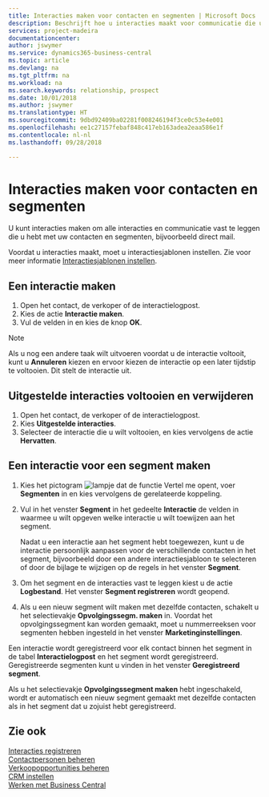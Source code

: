```yaml
---
title: Interacties maken voor contacten en segmenten | Microsoft Docs
description: Beschrijft hoe u interacties maakt voor communicatie die u hebt met uw contacten en segmenten in Business Central, bijvoorbeeld direct mail.
services: project-madeira
documentationcenter: 
author: jswymer
ms.service: dynamics365-business-central
ms.topic: article
ms.devlang: na
ms.tgt_pltfrm: na
ms.workload: na
ms.search.keywords: relationship, prospect
ms.date: 10/01/2018
ms.author: jswymer
ms.translationtype: HT
ms.sourcegitcommit: 9dbd92409ba02281f008246194f3ce0c53e4e001
ms.openlocfilehash: ee1c27157febaf848c417eb163adea2eaa586e1f
ms.contentlocale: nl-nl
ms.lasthandoff: 09/28/2018

---
```

# <a name="create-interactions-on-contacts-and-segments"></a>Interacties maken voor contacten en segmenten
U kunt interacties maken om alle interacties en communicatie vast te leggen die u hebt met uw contacten en segmenten, bijvoorbeeld direct mail.

Voordat u interacties maakt, moet u interactiesjablonen instellen. Zie voor meer informatie [Interactiesjablonen instellen](marketing-interactions.md).

## <a name="to-create-an-interaction"></a>Een interactie maken
1. Open het contact, de verkoper of de interactielogpost.
2. Kies de actie **Interactie maken**.
3. Vul de velden in en kies de knop **OK**.

> [!NOTE]  
>   Als u nog een andere taak wilt uitvoeren voordat u de interactie voltooit, kunt u **Annuleren** kiezen en ervoor kiezen de interactie op een later tijdstip te voltooien. Dit stelt de interactie uit.

## <a name="to-finish-and-delete-postponed-interactions"></a>Uitgestelde interacties voltooien en verwijderen
1. Open het contact, de verkoper of de interactielogpost.
2. Kies **Uitgestelde interacties**.
3. Selecteer de interactie die u wilt voltooien, en kies vervolgens de actie **Hervatten**.

## <a name="to-create-an-interaction-on-a-segment"></a>Een interactie voor een segment maken
1. Kies het pictogram ![lampje dat de functie Vertel me opent](media/ui-search/search_small.png "Vertel me wat u wilt doen"), voer **Segmenten** in en kies vervolgens de gerelateerde koppeling.
2. Vul in het venster **Segment** in het gedeelte **Interactie** de velden in waarmee u wilt opgeven welke interactie u wilt toewijzen aan het segment.

    Nadat u een interactie aan het segment hebt toegewezen, kunt u de interactie persoonlijk aanpassen voor de verschillende contacten in het segment, bijvoorbeeld door een andere interactiesjabloon te selecteren of door de bijlage te wijzigen op de regels in het venster **Segment**.  
3. Om het segment en de interacties vast te leggen kiest u de actie **Logbestand**. Het venster **Segment registreren** wordt geopend.
4. Als u een nieuw segment wilt maken met dezelfde contacten, schakelt u het selectievakje **Opvolgingssegm. maken** in. Voordat het opvolgingssegment kan worden gemaakt, moet u nummerreeksen voor segmenten hebben ingesteld in het venster **Marketinginstellingen**.

Een interactie wordt geregistreerd voor elk contact binnen het segment in de tabel **Interactielogpost** en het segment wordt geregistreerd. Geregistreerde segmenten kunt u vinden in het venster **Geregistreerd segment**.

Als u het selectievakje **Opvolgingssegment maken** hebt ingeschakeld, wordt er automatisch een nieuw segment gemaakt met dezelfde contacten als in het segment dat u zojuist hebt geregistreerd.

## <a name="see-also"></a>Zie ook
[Interacties registreren](marketing-interactions.md)  
[Contactpersonen beheren](marketing-contacts.md)  
[Verkoopopportunities beheren](marketing-manage-sales-opportunities.md)  
[CRM instellen](marketing-setup-marketing.md)  
[Werken met Business Central](ui-work-product.md)

